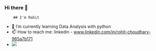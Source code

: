 ### Hi there 👋
        ## I'm Rohit

- 🌱 I’m currently learning Data Analysis with python
- 📫 How to reach me: linkedin - www.linkedin.com/in/rohit-choudhary-965a7b171
- <img src="https://github-readme-stats.vercel.app/api?username=rohitwork&&show_icons=true&title_color=ffffff&icon_color=bb2acf&text_color=daf7dc&bg_color=151515">
<!--
**rohitwork/rohitwork** is a ✨ _special_ ✨ repository because its `README.md` (this file) appears on your GitHub profile.
-->
